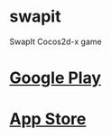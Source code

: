# swapit
SwapIt Cocos2d-x game

# [Google Play](https://play.google.com/store/apps/details?id=com.eranight.TestProject)
# [App Store](https://itunes.apple.com/us/app/just-swapit/id1130596103?mt=8)
